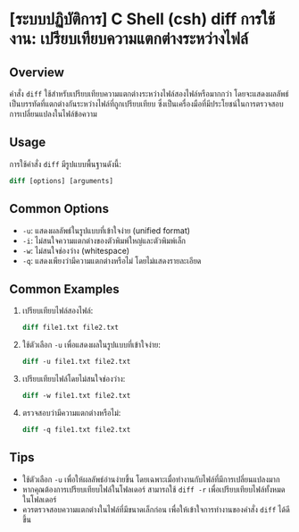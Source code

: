 # [ระบบปฏิบัติการ] C Shell (csh) diff การใช้งาน: เปรียบเทียบความแตกต่างระหว่างไฟล์

## Overview
คำสั่ง `diff` ใช้สำหรับเปรียบเทียบความแตกต่างระหว่างไฟล์สองไฟล์หรือมากกว่า โดยจะแสดงผลลัพธ์เป็นบรรทัดที่แตกต่างกันระหว่างไฟล์ที่ถูกเปรียบเทียบ ซึ่งเป็นเครื่องมือที่มีประโยชน์ในการตรวจสอบการเปลี่ยนแปลงในไฟล์ข้อความ

## Usage
การใช้คำสั่ง `diff` มีรูปแบบพื้นฐานดังนี้:

```csh
diff [options] [arguments]
```

## Common Options
- `-u`: แสดงผลลัพธ์ในรูปแบบที่เข้าใจง่าย (unified format)
- `-i`: ไม่สนใจความแตกต่างของตัวพิมพ์ใหญ่และตัวพิมพ์เล็ก
- `-w`: ไม่สนใจช่องว่าง (whitespace)
- `-q`: แสดงเพียงว่ามีความแตกต่างหรือไม่ โดยไม่แสดงรายละเอียด

## Common Examples
1. เปรียบเทียบไฟล์สองไฟล์:
   ```csh
   diff file1.txt file2.txt
   ```

2. ใช้ตัวเลือก `-u` เพื่อแสดงผลในรูปแบบที่เข้าใจง่าย:
   ```csh
   diff -u file1.txt file2.txt
   ```

3. เปรียบเทียบไฟล์โดยไม่สนใจช่องว่าง:
   ```csh
   diff -w file1.txt file2.txt
   ```

4. ตรวจสอบว่ามีความแตกต่างหรือไม่:
   ```csh
   diff -q file1.txt file2.txt
   ```

## Tips
- ใช้ตัวเลือก `-u` เพื่อให้ผลลัพธ์อ่านง่ายขึ้น โดยเฉพาะเมื่อทำงานกับไฟล์ที่มีการเปลี่ยนแปลงมาก
- หากคุณต้องการเปรียบเทียบไฟล์ในโฟลเดอร์ สามารถใช้ `diff -r` เพื่อเปรียบเทียบไฟล์ทั้งหมดในโฟลเดอร์
- ควรตรวจสอบความแตกต่างในไฟล์ที่มีขนาดเล็กก่อน เพื่อให้เข้าใจการทำงานของคำสั่ง `diff` ได้ดีขึ้น
